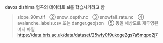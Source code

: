 davos dishima 협곡의 데이터로 ai를 학습시키려고 함
> slope_90m.tif ② snow_depth.nc ③ snowfall_rate.nc ④ avalanche_labels.csv 또는 danger.geojson ⑤ 동일 해상도로 재투영된 머지 파일
> https://data.bris.ac.uk/data/dataset/25wfy0f9ukoge2gs7a5mqpq2j7